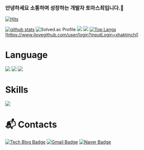 ### 안녕하세요 소통하며 성장하는 개발자 토마스최입니다.👋
[![Hits](https://hits.seeyoufarm.com/api/count/incr/badge.svg?url=https%3A%2F%2Fgithub.com%2Fxhaktmchl)](https://hits.seeyoufarm.com)
<!--
**xhaktmchl/xhaktmchl** is a ✨ _special_ ✨ repository because its `README.md` (this file) appears on your GitHub profile.

Here are some ideas to get you started:

- 🔭 I’m currently working on ...
- 🌱 I’m currently learning ...
- 👯 I’m looking to collaborate on ...
- 🤔 I’m looking for help with ...
- 💬 Ask me about ...
- 📫 How to reach me: ...
- 😄 Pronouns: ...
- ⚡ Fun fact: ...
-->

[![github stats](https://github-readme-stats.vercel.app/api?username=xhaktmchl&show_icons=true&hide_border=true)](https://github.com/xhaktmchl)
![Solved.ac Profile](http://mazassumnida.wtf/api/v2/generate_badge?boj=xhaktmrb)
<img src="http://mazandi.herokuapp.com/api?handle={xhaktmrb}&theme=warm"/>
<a href="https://opgc.me/#/users/xhaktmchl" target="_blank"><img src="https://api.opgc.me/githubs/users/xhaktmchl/tag/?theme=basic" /></a> <!-- OPGC 코드 -->
[![Top Langs](https://github-readme-stats.vercel.app/api/top-langs/?username=xhaktmchl&layout=compact)](https://github.com/xhaktmchl)
[https://www.ilovegithub.com/user/login?inputLogin=xhaktmchl]

# Language
<a href="" target="_blank"><img src="https://img.shields.io/badge/JAVA-007396?style=flat-square&logo=Java&logoColor=white"/></a>
<a href="" target="_blank"><img src="https://img.shields.io/badge/C++-3DDC84?style=flat-square&logo=C++&logoColor=white"/></a>
<a href="" target="_blank"><img src="https://img.shields.io/badge/Python-3776AB?style=flat-square&logo=Python&logoColor=white"/></a>

# Skills
<a href="" target="_blank"><img src="https://img.shields.io/badge/Spring-0095D5?style=flat-square&logo=Spring&logoColor=white"/></a>

# :mailbox_with_mail: Contacts
[![Tech Blog Badge](http://img.shields.io/badge/-Tech%20blog-black?style=flat-square&logo=github&link=https://xhaktmchl.tistory.com/)](https://xhaktmchl.tistory.com/)
[![Gmail Badge](https://img.shields.io/badge/Gmail-d14836?style=flat-square&logo=Gmail&logoColor=white&link=mailto:xhaktmchl@gmail.com)](mailto:xhaktmchl@gmail.com)
[![Naver Badge](https://img.shields.io/badge/Naver-03C75A?style=flat-square&logo=Naver&logoColor=white&link=mailto:xhaktmchl@naver.com)](mailto:xhaktmchl@naver.com)
